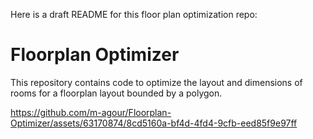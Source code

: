 Here is a draft README for this floor plan optimization repo:

# Floorplan Optimizer

This repository contains code to optimize the layout and dimensions of rooms for a floorplan layout bounded by a polygon.



https://github.com/m-agour/Floorplan-Optimizer/assets/63170874/8cd5160a-bf4d-4fd4-9cfb-eed85f9e97ff
